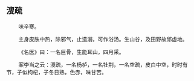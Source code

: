 ## 溲疏
<p>&emsp;&emsp;
味辛寒。
</p>
<p>&emsp;&emsp;
主身皮肤中热，除邪气，止遗溺，可作浴汤。生山谷，及田野故邱虚地。
</p>
<p>&emsp;&emsp;
《名医》曰：一名巨骨，生能耳山，四月采。
</p>
<p>&emsp;&emsp;
案李当之云：溲疏，一名杨栌，一名牡荆，一名空疏，皮白中空，时时有节，子似枸杞，子冬日熟，色赤，味甘苦。
</p>
